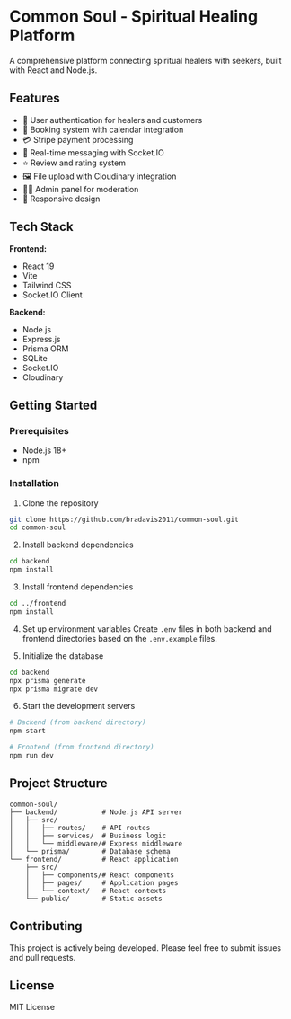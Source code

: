 # Common Soul - Spiritual Healing Platform

A comprehensive platform connecting spiritual healers with seekers, built with React and Node.js.

<!-- Trigger deployment -->

## Features

- 🔐 User authentication for healers and customers
- 📅 Booking system with calendar integration
- 💳 Stripe payment processing
- 💬 Real-time messaging with Socket.IO
- ⭐ Review and rating system
- 🖼️ File upload with Cloudinary integration
- 👨‍💼 Admin panel for moderation
- 📱 Responsive design

## Tech Stack

**Frontend:**
- React 19
- Vite
- Tailwind CSS
- Socket.IO Client

**Backend:**
- Node.js
- Express.js
- Prisma ORM
- SQLite
- Socket.IO
- Cloudinary

## Getting Started

### Prerequisites
- Node.js 18+
- npm

### Installation

1. Clone the repository
```bash
git clone https://github.com/bradavis2011/common-soul.git
cd common-soul
```

2. Install backend dependencies
```bash
cd backend
npm install
```

3. Install frontend dependencies
```bash
cd ../frontend
npm install
```

4. Set up environment variables
Create `.env` files in both backend and frontend directories based on the `.env.example` files.

5. Initialize the database
```bash
cd backend
npx prisma generate
npx prisma migrate dev
```

6. Start the development servers
```bash
# Backend (from backend directory)
npm start

# Frontend (from frontend directory)
npm run dev
```

## Project Structure

```
common-soul/
├── backend/           # Node.js API server
│   ├── src/
│   │   ├── routes/    # API routes
│   │   ├── services/  # Business logic
│   │   └── middleware/# Express middleware
│   └── prisma/        # Database schema
└── frontend/          # React application
    ├── src/
    │   ├── components/# React components
    │   ├── pages/     # Application pages
    │   └── context/   # React contexts
    └── public/        # Static assets
```

## Contributing

This project is actively being developed. Please feel free to submit issues and pull requests.

## License

MIT License

